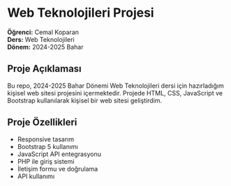 # Web Teknolojileri Projesi

**Öğrenci:** Cemal Koparan   
**Ders:** Web Teknolojileri  
**Dönem:** 2024-2025 Bahar  

## Proje Açıklaması

Bu repo, 2024-2025 Bahar Dönemi Web Teknolojileri dersi için hazırladığım kişisel web sitesi projesini içermektedir. Projede HTML, CSS, JavaScript ve Bootstrap kullanılarak kişisel bir web sitesi geliştirdim.

## Proje Özellikleri

- Responsive tasarım
- Bootstrap 5 kullanımı
- JavaScript API entegrasyonu
- PHP ile giriş sistemi
- İletişim formu ve doğrulama
- API kullanımı
